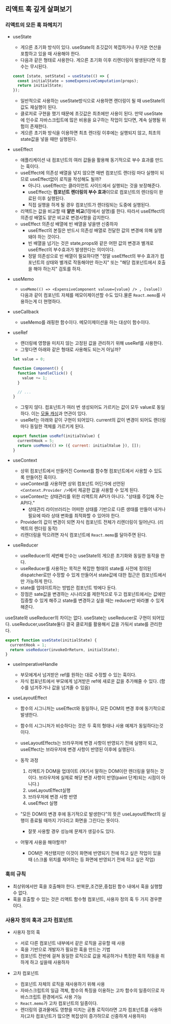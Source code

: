 ## 리액트 훅 깊게 살펴보기

### 리액트의 모든 훅 파헤치기

- useState

  - 게으른 초기화 방식이 있다. useState의 초깃값이 복잡하거나 무거운 연산을 포함하고 있을 때 사용해야 한다.
  - 다음과 같은 형태로 사용한다.
    게으른 초기화 이후 리렌더링이 발생된다면 이 함수는 무시된다.

  ```jsx
  const [state, setState] = useState(() => {
    const initialState = someExpensiveComputation(props);
    return initialState;
  });
  ```

  - 일반적으로 사용하는 useState방식으로 사용하면 랜더링이 될 때 useState의 값도 재실행이 된다.
  - 클로저로 구현을 했기 때문에 초깃값은 최초에만 사용이 된다. 만약 useState에 인수로 자바스크립트에 많은 비용을 요구하는 작업이 있다면, 계속 실행될 위험이 존재한다.
  - 게으른 초기화 방식을 이용하면 최초 렌더링 이후에는 실행되지 않고, 최초의 state값을 넣을 때만 실행된다.

- useEffect

  - 애플리케이션 내 컴포넌트의 여러 값들을 활용해 동기적으로 부수 효과를 만드는 훅이다.
  - useEffect에 의존성 배열을 넣지 않으면 매번 컴포넌트 랜더링 마다 실행이 되므로 useEffect없이 로직을 작성해도 될까?
    - 아니다. useEffect는 클라이언트 사이드에서 실행되는 것을 보장해준다.
    - useEffect는 **컴포넌트 렌더링의 부수 효과**이므로 컴포넌트의 렌더링이 완료된 이후 실행된다.
    - 직접 실행을 하게 될 경우 컴포넌트가 렌더링되는 도중에 실행된다.
  - 리액트는 값을 비교할 때 **얕은 비교**(1장에서 설명)를 한다. 따라서 useEffect의 의존성 배열도 얕은 비교로 변경사항을 감지한다.
  - useEffect 의존성 배열에 빈 배열을 넣을땐 신중하자
    - useEffect의 본질은 반드시 의존성 배열로 전달한 값의 변경에 의해 실행돼야 하는 것이다.
    - 빈 배열을 넘기는 것은 state,props와 같은 어떤 값의 변경과 별개로 useEffect의 부수효과가 발생한다는 의미이다.
    - 정말 의존성으로 빈 배열이 필요하다면 "정말 useEffect의 부수 효과가 컴포넌트의 상태와 별개로 작동해야만 하는지" 또는 "해당 컴포넌트에서 호출을 해야 하는지" 검토를 하자.

- useMemo

  - `useMemo(() => <ExpensiveComponent valuue={value} /> , [value])` 다음과 같이 컴포넌트 자체를 메모이제이션할 수도 있다.물론 `React.memo`를 사용하는게 더 현명하다.

- useCallback

  - useMemo를 래핑한 함수이다. 메모이제이션을 하는 대상이 함수이다.

- useRef

  - 랜더링에 영향을 미치지 않는 고정된 값을 관리하기 위해 useRef를 사용한다.
  - 그렇다면 아래와 같은 형태로 사용해도 되는거 아닐까?

  ```jsx
  let value = 0;

  function Component() {
    function handleClick() {
      value += 1;
    }

    // ...
  }
  ```

  - 그렇지 않다. 컴포넌트가 여러 번 생성되어도 가르키는 값이 모두 value로 동일하다. 이는 [모듈 캐싱](https://velog.io/@ssoon-m/js-%EB%AA%A8%EB%93%88-%EC%8A%A4%EC%BD%94%ED%94%84-%EC%BA%90%EC%8B%B1%EC%97%90-%EB%8C%80%ED%95%B4-%EC%95%8C%EA%B3%A0-%EA%B3%84%EC%8B%A0%EA%B0%80%EC%9A%94)과 연관이 있다.
  - useRef는 아래와 같이 구현이 되어있다. current의 값이 변경이 되어도 랜더링마다 동일한 객체를 가르키게 된다.

  ```jsx
  export function useRef(initialValue) {
    currentHook = 5;
    return useMemo(() => ({ current: initialValue }), []);
  }
  ```

- useContext

  - 상위 컴포넌트에서 만들어진 Context를 함수형 컴포넌트에서 사용할 수 있도록 만들어진 훅이다.
  - useContext를 사용하면 상위 컴포넌트 어딘가에 선언된 `<Contenxt.Provider />`에서 제공한 값을 사용할 수 있게 된다.
  - useContext는 상태관리를 위한 리액트의 API가 아니다. "상태를 주입해 주는 API다."
    - 상태관리 라이브러리는 어떠한 상태를 기반으로 다른 생태를 만들어 내거나 필요에 따라 상태 변화를 최적화할 수 있어야 한다.
  - Provider의 값이 변경이 되면 자식 컴포넌트 전체가 리렌더링이 일어난다. (리액트의 렌더링 동작)
  - 리렌더링을 막으려면 자식 컴포넌트에 `React.memo`를 달아주면 된다.

- useReducer

  - useReducer의 세번째 인수는 useState의 게으른 초기화와 동일한 동작을 한다.
  - useReducer를 사용하는 목적은 복잡한 형태의 state를 사전에 정의된 dispatcher로만 수정할 수 있게 만들어서 state값에 대한 접근은 컴포넌트에서만 가능하게 한다.
  - state를 업데이트하는 방법은 컴포넌트 밖에다 둔다.
  - 장점은 sate값을 변경하는 시나리오를 제한적으로 두고 컴포넌트에서는 값에만 집중할 수 있게 해주고 state를 변경하고 싶을 때는 reducer만 바라볼 수 있게 해준다.

useState와 useReducer의 차이는 없다. useState는 useReducer로 구현이 되어있다.
useReducer,useState둘다 결국 클로저를 활용해서 값을 가둬서 state를 관리한다.

```jsx
export function useState(initialState) {
  currentHook = 1;
  return useReducer(invokeOrReturn, initialState);
}
```

- useImperativeHandle

  - 부모에게서 넘겨받은 ref를 원하는 대로 수정할 수 있는 훅이다.
  - 자식 컴포넌트에서 부모에게 넘겨받은 ref에 새로운 값을 추가해줄 수 있다. (함수를 넘겨주거나 값을 넘겨줄 수 있음)

- useLayoutEffect

  - 함수의 시그니처는 useEffect와 동일하나, 모든 DOM의 변경 후에 동기적으로 발생한다.
  - 함수의 시그니처가 비슷하다는 것은 두 훅의 형태나 사용 예제가 동일하다는것이다.
  - useLayoutEffects는 브라우저에 변경 사항이 반영되기 전에 실행이 되고, useEffect는 브라우저에 변경 사항이 반영된 이후에 실행된다.
  - 동작 과정

    1. 리액트가 DOM을 업데이트 (여기서 말하는 DOM이란 렌더링을 말하는 것이다. 브라우저에 실제로 해당 변경 사항이 반영(paint 단계)되는 시점이 아니다.)
    2. useLayoutEffect실행
    3. 브라우저에 변경 사항 반영
    4. useEffect 실행

  - "모든 DOM의 변경 후에 동기적으로 발생한다"의 뜻은 useLayoutEffect의 실행이 종료될 때까지 기다리고 화면을 그린다는 뜻이다.

    - 잘못 사용할 경우 성능에 문제가 생길수도 있다.

  - 어떻게 사용을 해야할까?
    - DOM은 계산됐지만 이것이 화면에 반영되기 전에 하고 싶은 작업이 있을 때 (스크롤 위치를 제어하는 등 화면에 반영되기 전에 하고 싶은 작업)

### 훅의 규칙

- 최상위에서만 훅을 호출해야 한다. 반복문,조건문,중첩된 함수 내에서 훅을 실행할 수 없다.
- 훅을 호출할 수 있는 것은 리액트 함수형 컴포넌트, 사용자 정의 훅 두 가지 경우뿐이다.

### 사용자 정의 훅과 고차 컴포넌트

- 사용자 정의 훅

  - 서로 다른 컴포넌트 내부에서 같은 로직을 공유할 때 사용
  - 훅을 기반으로 개발자가 필요한 훅을 만드는 기법
  - 컴포넌트 전반에 걸쳐 동일한 로직으로 값을 제공하거나 특정한 훅의 작동을 취하게 하고 싶을때 사용하자

- 고차 컴포넌트
  - 컴포넌트 자체의 로직을 재사용하기 위해 사용
  - 자바스크립트의 일급 객체, 함수의 특징을 이용하는 고차 함수의 일종이므로 자바스크립트 환경에서도 사용 가능
  - `React.memo`가 고차 컴포넌트의 일종이다.
  - 렌더링의 결과물에도 영향을 미치는 공통 로직이라면 고차 컴포넌트를 사용하자(고차 컴포넌트가 많으면 복잡성이 증가하므로 신중하게 사용하자)
